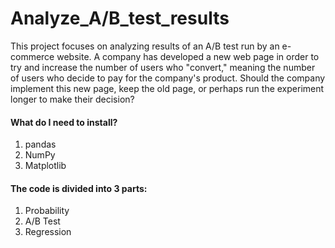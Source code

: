 # Analyze_A/B_test_results

This project focuses on analyzing results of an A/B test run by an e-commerce website. 
A company has developed a new web page in order to try and increase the number of users who "convert," meaning the number of users who decide to pay for the company's product. 
Should the company implement this new page, keep the old page, or perhaps run the experiment longer to make their decision?

#### What do I need to install?
1. pandas
2. NumPy
3. Matplotlib

#### The code is divided into 3 parts: 

1. Probability
2. A/B Test
3. Regression




